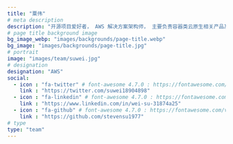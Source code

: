 ```yaml
---
title: "粟伟"
# meta description
description: "开源项目爱好者， AWS 解决方案架构师， 主要负责容器类云原生相关产品及服务, 具有丰富的公有云经验。"
# page title background image
bg_image_webp: "images/backgrounds/page-title.webp"
bg_image: "images/backgrounds/page-title.jpg"
# portrait
image: "images/team/suwei.jpg"
# designation
designation: "AWS"
social:
  - icon : "fa-twitter" # font-awesome 4.7.0 : https://fontawesome.com/v4.7.0/icons/
    link : "https://twitter.com/suwei18904898"
  - icon : "fa-linkedin" # font-awesome 4.7.0 : https://fontawesome.com/v4.7.0/icons/
    link : "https://www.linkedin.com/in/wei-su-31874a25"
  - icon : "fa-github" # font-awesome 4.7.0 : https://fontawesome.com/v4.7.0/icons/
    link : "https://github.com/stevensu1977"
# type
type: "team"
---
```



